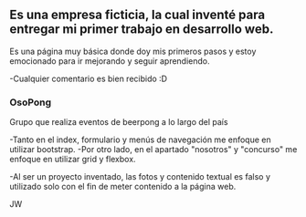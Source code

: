 ## Es una empresa ficticia, la cual inventé para entregar mi primer trabajo en desarrollo web.
Es una página muy básica donde doy mis primeros pasos y estoy emocionado para ir mejorando y seguir aprendiendo. 

-Cualquier comentario es bien recibido :D

### OsoPong
Grupo que realiza eventos de beerpong a lo largo del país

-Tanto en el index, formulario y menús de navegación me enfoque en utilizar bootstrap.
-Por otro lado, en el apartado "nosotros" y "concurso" me enfoque en utilizar grid y flexbox.

-Al ser un proyecto inventado, las fotos y contenido textual es falso y utilizado solo con el fin de meter contenido a la página web. 

JW
